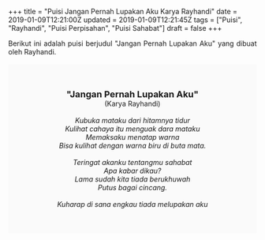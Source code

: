 +++
title = "Puisi Jangan Pernah Lupakan Aku Karya Rayhandi"
date = 2019-01-09T12:21:00Z
updated = 2019-01-09T12:21:45Z
tags = ["Puisi", "Rayhandi", "Puisi Perpisahan", "Puisi Sahabat"]
draft = false
+++

<div dir="ltr" style="text-align: left;" trbidi="on"><div style="text-align: justify;">Berikut ini adalah puisi berjudul "Jangan Pernah Lupakan Aku" yang dibuat oleh Rayhandi.</div><br /><div style="background: #FAFAFA; font-size: 14px; height: auto; margin: 0 auto; padding: 50px; text-align: center; width: auto;"><span style="font-size: 18px;"><b>"Jangan Pernah Lupakan Aku"</b></span><br />(Karya Rayhandi)<br /><br /><i>Kubuka mataku dari hitamnya tidur<br />Kulihat cahaya itu menguak dara mataku<br />Memaksaku menatap warna<br />Bisa kulihat dengan warna biru di buta mata.<br /><br />Teringat akanku tentangmu sahabat<br />Apa kabar dikau?<br />Lama sudah kita tiada berukhuwah<br />Putus bagai cincang.<br /><br />Kuharap di sana engkau tiada melupakan aku<br /></i> </div></div>
